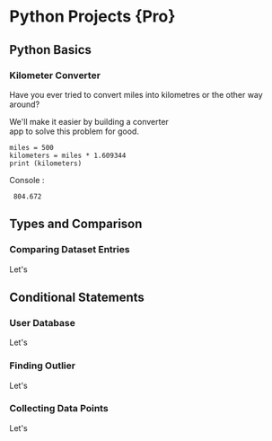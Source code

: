 # Python Projects {Pro}

## Python Basics

### Kilometer Converter
 Have you ever tried to convert miles into 
 kilometres or the other way around?

 We'll make it easier by building a converter  
 app to solve this problem for good.

 ```
 miles = 500
 kilometers = miles * 1.609344
 print (kilometers)
```
 Console :
```
 804.672 
```

## Types and Comparison

### Comparing Dataset Entries
 Let's

## Conditional Statements

### User Database 
 Let's

### Finding Outlier
 Let's

### Collecting Data Points
 Let's 
